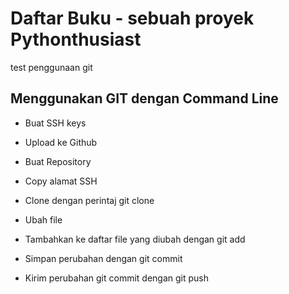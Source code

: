 # Daftar Buku - sebuah proyek Pythonthusiast
test penggunaan git

## Menggunakan GIT dengan Command Line
- Buat SSH keys
- Upload ke Github
- Buat Repository
- Copy alamat SSH
- Clone dengan perintaj git clone <alamat ssh>

- Ubah file
- Tambahkan ke daftar file yang diubah dengan git add
- Simpan perubahan dengan git commit
- Kirim perubahan git commit dengan git push

